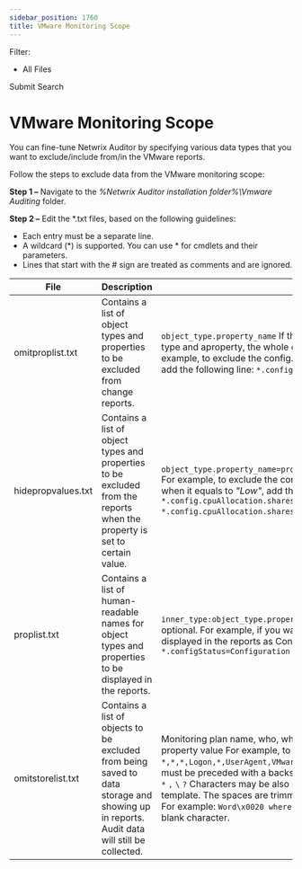```yaml
---
sidebar_position: 1760
title: VMware Monitoring Scope
---
```


Filter: 

* All Files

Submit Search

# VMware Monitoring Scope

You can fine-tune Netwrix Auditor by specifying various data types that you want to exclude/include from/in the VMware reports.

Follow the steps to exclude data from the VMware monitoring scope:

**Step 1 –** Navigate to the *%Netwrix Auditor installation folder%\Vmware Auditing* folder.

**Step 2 –** Edit the \*.txt files, based on the following guidelines:

* Each entry must be a separate line.
* A wildcard (\*) is supported. You can use \* for cmdlets and their parameters.
* Lines that start with the # sign are treated as comments and are ignored.

| File | Description | Syntax |
| --- | --- | --- |
| omitproplist.txt | Contains a list of object types and properties to be excluded from change reports. | `object_type.property_name`  If there is no separator (.) between an object type and aproperty, the whole entry is treated as an object type.  For example, to exclude the config.flags.monitorType property from reports, add the following line: `*.config.flags.monitorType`. |
| hidepropvalues.txt | Contains a list of object types and properties to be excluded from the reports when the property is set to certain value. | `object_type.property_name=property_value:object_type.hidden_property`  For example, to exclude the config.cpuAllocation.shares.level property when it equals to *"Low"*, add the following line: `*.config.cpuAllocation.shares .level=low:`  `*.config.cpuAllocation.shares.shares`. |
| proplist.txt | Contains a list of human-readable names for object types and properties to be displayed in the reports. | `inner_type:object_type.property=intelligiblename`  `Inner_type` is optional.  For example, if you want the configStatus property to be displayed in the reports as Configuration Status, add the following line:  `*.configStatus=Configuration Status.` |
| omitstorelist.txt | Contains a list of objects to be excluded from being saved to data storage and showing up in reports.  Audit data will still be collected. | Monitoring plan name, who, where, object type, what, property name, property value  For example, to exclude internal logons:  `*,*,*,Logon,*,UserAgent,VMware vim-java*`  The following characters must be preceded with a backslash (\) if they are a part of an entry value:  `*`  `,`  `\`  `?`  Characters may be also specified with hex value using *\xnnnn* template.  The spaces are trimmed. If they are required, use hex notation. For example: `Word\x0020 where \x0020` (with space at the end) means blank character. |